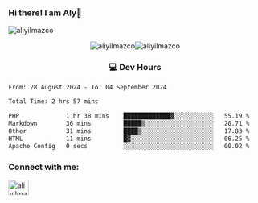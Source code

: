 ### Hi there! I am Aly👋

<p align="left"> <img src="https://komarev.com/ghpvc/?username=aliyilmazco&label=Profile%20views&color=0e75b6&style=flat" alt="aliyilmazco" /> </p>
<p align="center"><img align="center" src="https://github-readme-stats.vercel.app/api?username=aliyilmazco&show_icons=true&locale=en" alt="aliyilmazco" /><img align="center" src="https://github-readme-streak-stats.herokuapp.com/?user=aliyilmazco&" alt="aliyilmazco" /></p>

<h3 align="center">💻 Dev Hours</h3>

<!--START_SECTION:waka-->

```txt
From: 28 August 2024 - To: 04 September 2024

Total Time: 2 hrs 57 mins

PHP             1 hr 38 mins    █████████████▓░░░░░░░░░░░   55.19 %
Markdown        36 mins         █████▒░░░░░░░░░░░░░░░░░░░   20.71 %
Other           31 mins         ████▒░░░░░░░░░░░░░░░░░░░░   17.83 %
HTML            11 mins         █▓░░░░░░░░░░░░░░░░░░░░░░░   06.25 %
Apache Config   0 secs          ░░░░░░░░░░░░░░░░░░░░░░░░░   00.02 %
```

<!--END_SECTION:waka-->

<h3 align="left">Connect with me:</h3>
<p align="left">
<a href="https://linkedin.com/in/aliyilmazco" target="blank"><img align="center" src="https://raw.githubusercontent.com/rahuldkjain/github-profile-readme-generator/master/src/images/icons/Social/linked-in-alt.svg" alt="aliyilmazco" height="30" width="40" /></a>
</p>
